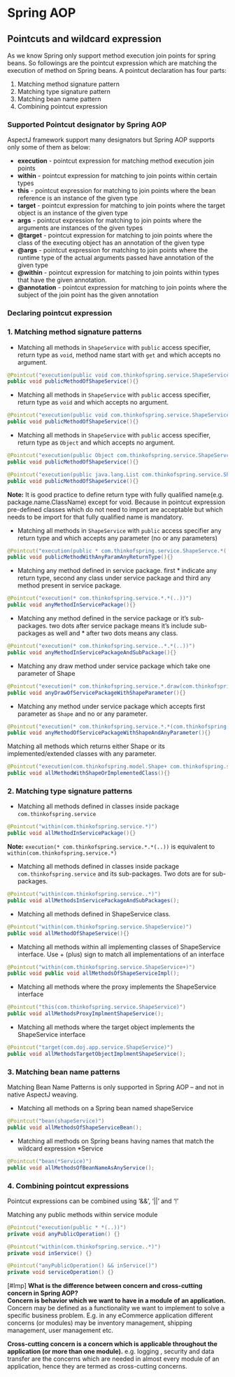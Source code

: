 # Spring AOP

## Pointcuts and wildcard expression

As we know Spring only support method execution join points for spring beans. So followings are the pointcut expression which are matching the execution of method on Spring beans. A pointcut declaration has four parts:

1. Matching method signature pattern
2. Matching type signature pattern
3. Matching bean name pattern
4. Combining pointcut expression

### Supported Pointcut designator by Spring AOP

AspectJ framework support many designators but Spring AOP supports only some of them as below:

* **execution** - pointcut expression for matching method execution join points
* **within** - pointcut expression for matching to join points within certain types
* **this** - pointcut expression for matching to join points where the bean reference is an instance of the given type
* **target** - pointcut expression for matching to join points where the target object is an instance of the given type
* **args** - pointcut expression for matching to join points where the arguments are instances of the given types
* **@target** - pointcut expression for matching to join points where the class of the executing object has an annotation of the given type
* **@args** - pointcut expression for matching to join points where the runtime type of the actual arguments passed have annotation of the given type
* **@within** - pointcut expression for matching to join points within types that have the given annotation.
* **@annotation** - pointcut expression for matching to join points where the subject of the join point has the given annotation


### Declaring pointcut expression

### 1. Matching method signature patterns

* Matching all methods in `ShapeService` with 
`public` access specifier, 
return type as `void`, 
method name start with `get` and 
which accepts no argument.

```java
@Pointcut("execution(public void com.thinkofspring.service.ShapeService.get*())")
public void publicMethodOfShapeService(){}
```

* Matching all methods in `ShapeService` with 
`public` access specifier, 
return type as `void` and 
which accepts no argument.

```java
@Pointcut("execution(public void com.thinkofspring.service.ShapeService.*())")
public void publicMethodOfShapeService(){}
```

* Matching all methods in `ShapeService` with 
`public` access specifier, 
return type as `Object` and 
which accepts no argument.


```java
@Pointcut("execution(public Object com.thinkofspring.service.ShapeServce.*())")
public void publicMethodOfShapeService(){}

@Pointcut("execution(public java.lang.List com.thinkofspring.service.ShapeService.*())")
public void publicMethodOfShapeService(){}
```
**Note:** It is good practice to define return type with fully qualified name(e.g. package.name.ClassName) except for void. Because in pointcut expression pre-defined classes which do not need to import are acceptable but which needs to be import for that fully qualified name is mandatory.

* Matching all methods in `ShapeService` with
`public` access specifier
any return type and 
which accepts any parameter (no or any parameters)

```java
@Pointcut("execution(public * com.thinkofspring.service.ShapeServce.*(..))")
public void publicMethodWithAnyParamAnyReturnType(){}
```

* Matching any method defined in service package. first * indicate any return type, second any class under service package and third any method present in service package.

```java
@Pointcut("execution(* com.thinkofspring.service.*.*(..))")
public void anyMethodInServicePackage(){}
```

* Matching any method defined in the service package or it’s sub-packages. two dots after service package means it’s include sub-packages as well and * after two dots means any class.

```java
@Pointcut("execution(* com.thinkofspring.service..*.*(..))")
public void anyMethodInServicePackageAndSubPackage(){}
```

* Matching any draw method under service package which take one parameter of Shape

```java
@Pointcut("execution(* com.thinkofspring.service.*.draw(com.thinkofspring.model.Shape shape))")
public void anyDrawOfServicePackageWithShapeParameter(){}
```

* Matching any method under service package which accepts first parameter as `Shape` and no or any parameter.

```java
@Pointcut("execution(* com.thinkofspring.service.*.*(com.thinkofspring.model.Shape shape, ..))")
public void anyMethodOfServicePackageWithShapeAndAnyParameter(){}
```

Matching all methods which returns either Shape or its implemented/extended classes with any parameter.

```java
@Pointcut("execution(com.thinkofspring.model.Shape+ com.thinkofspring.service.*.*(..))")
public void allMethodWithShapeOrImplementedClass(){}
```

### 2. Matching type signature patterns

* Matching all methods defined in classes inside package `com.thinkofspring.service`
  
```java
@Pointcut("within(com.thinkofspring.service.*)")
public void allMethodInServicePackage(){}
```

**Note:** `execution(* com.thinkofspring.service.*.*(..))` is equivalent to `within(com.thinkofspring.service.*)`

* Matching all methods defined in classes inside package `com.thinkofspring.service` and its sub-packages. Two dots are for sub-packages.

```java
@Pointcut("within(com.thinkofspring.service..*)")
public void allMethodsInServicePackageAndSubPackages();
```

* Matching all methods defined in ShapeService class.

```java
@Pointcut("within(com.thinkofspring.service.ShapeService)")
public void allMethodOfShapeService(){}
```

* Matching all methods within all implementing classes of ShapeService interface. Use + (plus) sign to match all implementations of an interface

```java
@Pointcut("within(com.thinkofspring.service.ShapeService+)")
public void public void allMethodsOfShapeServiceImpl();
```

* Matching all methods where the proxy implements the ShapeService interface

```java
@Pointcut("this(com.thinkofspring.service.ShapeService)")
public void allMethodsProxyImplmentShapeService();
```

* Matching all methods where the target object implements the ShapeService interface

```java
@Pointcut("target(com.doj.app.service.ShapeService)")
public void allMethodsTargetObjectImplmentShapeService();
```

### 3. Matching bean name patterns

Matching Bean Name Patterns is only supported in Spring AOP – and not in native AspectJ weaving.

* Matching all methods on a Spring bean named shapeService

```java
@Pointcut("bean(shapeService)")
public void allMethodsOfShapeServiceBean();
```

* Matching all methods on Spring beans having names that match the wildcard expression *Service

```java
@Pointcut("bean(*Service)")
public void allMethodsOfBeanNameAsAnyService();
```

### 4. Combining pointcut expressions

Pointcut expressions can be combined using ‘&&’, ‘||’ and ‘!’

Matching any public methods within service module

```java
@Pointcut("execution(public * *(..))")
private void anyPublicOperation() {}

@Pointcut("within(com.thinkofspring.service..*)")
private void inService() {}

@Pointcut("anyPublicOperation() && inService()")
private void serviceOperation() {}
```

[#Imp] **What is the difference between concern and cross-cutting concern in Spring AOP?** <br>
**Concern is behavior which we want to have in a module of an application.** Concern may be defined as a functionality we want to implement to solve a specific business problem. E.g. in any eCommerce application different concerns (or modules) may be inventory management, shipping management, user management etc.

**Cross-cutting concern is a concern which is applicable throughout the application (or more than one module).** e.g. logging , security and data transfer are the concerns which are needed in almost every module of an application, hence they are termed as cross-cutting concerns.